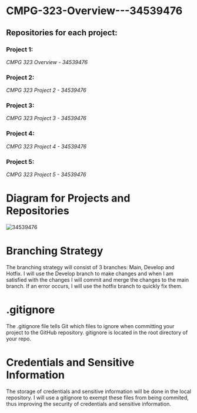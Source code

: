 # CMPG-323-Overview---34539476

## Repositories for each project:

### Project 1:
*CMPG 323 Overview - 34539476*

### Project 2:
*CMPG 323 Project 2 - 34539476*

### Project 3:
*CMPG 323 Project 3 - 34539476*

### Project 4:
*CMPG 323 Project 4 - 34539476*

### Project 5:
*CMPG 323 Project 5 - 34539476*

# Diagram for Projects and Repositories


![34539476](https://user-images.githubusercontent.com/55354633/184346610-41d7c57c-e487-4604-91df-efd62e877025.PNG)


# Branching Strategy
The branching strategy will consist of 3 branches: Main, Develop and Hotfix. I will use the Develop branch to make changes and when I am satisfied with the changes I will commit and merge the changes to the main branch. If an error occurs, I will use the hotfix branch to quickly fix them.

# .gitignore
The .gitignore file tells Git which files to ignore when committing your project to the GitHub repository. gitignore is located in the root directory of your repo.

# Credentials and Sensitive Information
The storage of credentials and sensitive information will be done in the local repository. I will use a gitignore to exempt these files from being commited, thus improving the security of credentials and sensitive information.
